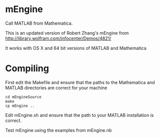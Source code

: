mEngine
=======

Call MATLAB from Mathematica.

This is an updated version of Robert Zhang's mEngine from http://library.wolfram.com/infocenter/Demos/4821/

It works with OS X and 64 bit versions of MATLAB and Mathematica

Compiling
=========

First edit the Makefile and ensure that the paths to the Mathematica and MATLAB directories are correct for your machine

    cd mEngineSource
    make
    cp mEngine ..

Edit mEngine.sh and ensure that the path to your MATLAB installation is correct.

Test mEngine using the examples from mEngine.nb
